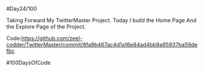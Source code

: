 #Day24/100


Taking Forward My TwitterMaster Project. Today I build the Home Page And the Explore Page of the Project.

Code:https://github.com/zeel-codder/TwitterMaster/commit/8fa9b467ac4d1a16e84ad4bb9a65937ba59defbc

#100DaysOfCode
